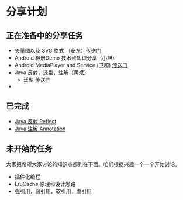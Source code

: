 # 分享计划

## 正在准备中的分享任务

* 矢量图以及 SVG 格式 （安东）[传送门](articles/SVG.md)
* Android 相册Demo 技术点知识分享（小旭）
* Android MediaPlayer and Service (卫超) [传送门](articles/Android_MediaPlayer.md)
* Java 反射，泛型，注解（黄斌）
  * 泛型  [传送门](articles/Java_GenericType.md)
* 

## 已完成

  * [Java 反射 Reflect](articles/Java_reflect.md)
  * [Java 注解 Annotation](articles/Java_Annotation.md)


## 未开始的任务

大家把希望大家讨论的知识点都列在下面。咱们根据兴趣一个一个开始讨论。

* 插件化编程
* LruCache 原理和设计思路
* 强引用，弱引用，软引用，虚引用
